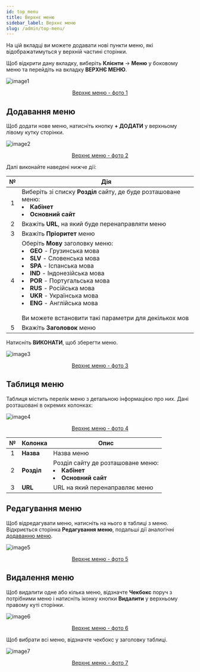 ```yaml
---
id: top_menu
title: Верхнє меню
sidebar_label: Верхнє меню
slug: /admin/top-menu/
---
```


На цій вкладці ви можете додавати нові пункти меню, які відображатимуться у верхній частині сторінки.

Щоб відкрити дану вкладку, виберіть **Клієнти** → **Меню** у боковому меню та перейдіть на вкладку **ВЕРХНЄ МЕНЮ**.

![image1](/img/ru/admin_menu_top_menu/image1.png "Верхнє меню") <center><u>Верхнє меню - фото 1</u></center>

## Додавання меню

Щоб додати нове меню, натисніть кнопку **+ ДОДАТИ** у верхньому лівому кутку сторінки.

![image2](/img/ru/admin_menu_top_menu/image2.png "Верхнє меню") <center><u>Верхнє меню - фото 2</u></center>

Далі виконайте наведені нижче дії:

|  №  | Дія |
| :-: | --- |
| 1 | Виберіть зі списку **Розділ** сайту, де буде розташоване меню:<li>**Кабінет**</li><li>**Основний сайт**</li> |
| 2 | Вкажіть **URL**, на який буде перенаправляти меню |
| 3 | Вкажіть **Пріоритет** меню |
| 4 | Оберіть **Мову** заголовку меню: <li>**GEO** - Грузинська мова</li><li>**SLV** - Словенська мова</li><li>**SPA** - Іспанська мова</li><li>**IND** - Індонезійська мова</li><li>**POR** - Португальська мова</li><li>**RUS** - Російська мова</li><li>**UKR** - Українська мова</li><li>**ENG** - Англійська мова</li> <br/> Ви можете встановити такі параметри для декількох мов |
| 5 | Вкажіть **Заголовок** меню |

Натисніть **ВИКОНАТИ**, щоб зберегти меню.

![image3](/img/ru/admin_menu_top_menu/image3.png "Верхнє меню") <center><u>Верхнє меню - фото 3</u></center>

## Таблиця меню

Таблиця містить перелік меню з детальною інформацією про них. Дані розташовані в окремих колонках:

![image4](/img/ru/admin_menu_top_menu/image4.png "Верхнє меню") <center><u>Верхнє меню - фото 4</u></center>

|  №  | Колонка | Опис |
| :-: | ------- | ---- |
| 1 | **Назва** | Назва меню |
| 2 | **Розділ** | Розділ сайту де розташоване меню:<li>**Кабінет**</li><li>**Основний сайт**</li> |
| 3 | **URL** | URL на який перенаправляє меню |

## Редагування меню

Щоб відредагувати меню, натисніть на нього в таблиці з меню. Відкриється сторінка **Редагування меню**, подальші дії аналогічні [додаванню меню](#додавання-меню).

![image5](/img/ru/admin_menu_top_menu/image5.png "Верхнє меню") <center><u>Верхнє меню - фото 5</u></center>

## Видалення меню

Щоб видалити одне або кілька меню, відзначте **Чекбокс** поруч з потрібними меню і натисніть іконку кнопки **Видалити** у верхньому правому куті сторінки.

![image6](/img/ru/admin_menu_top_menu/image6.png "Верхнє меню") <center><u>Верхнє меню - фото 6</u></center>

Щоб вибрати всі меню, відзначте чекбокс у заголовку таблиці.

![image7](/img/ru/admin_menu_top_menu/image7.png "Верхнє меню") <center><u>Верхнє меню - фото 7</u></center>
